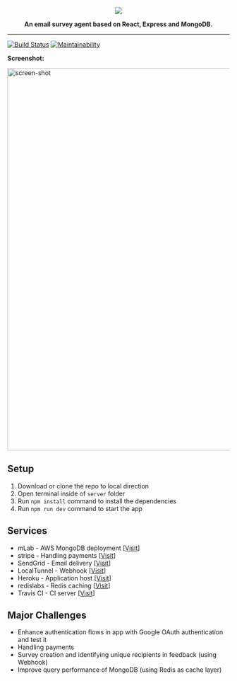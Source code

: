 <p align="center">
  <img src="https://user-images.githubusercontent.com/20265633/39453656-e147dbde-4ca4-11e8-9688-42a39432806a.png">
  <p align="center"><strong>An email survey agent based on React, Express and MongoDB.</strong></p>
</p>

---

[![Build Status](https://travis-ci.org/jlyu26/Feedbacker.svg?branch=master)](https://travis-ci.org/jlyu26/Feedbacker)
[![Maintainability](https://api.codeclimate.com/v1/badges/e1c6b1dcff6748bbdd5d/maintainability)](https://codeclimate.com/github/jlyu26/Feedbacker/maintainability)

**Screenshot:**

<img width="864" alt="screen-shot" src="https://user-images.githubusercontent.com/20265633/39454470-70b94f2e-4ca9-11e8-9fac-9a7fe6a49b60.PNG">

## Setup

1. Download or clone the repo to local direction
2. Open terminal inside of `server` folder
3. Run `npm install` command to install the dependencies
4. Run `npm run dev` command to start the app

## Services

- mLab - AWS MongoDB deployment [[Visit](https://mlab.com/)]
- stripe - Handling payments [[Visit](https://stripe.com/)]
- SendGrid - Email delivery [[Visit](https://sendgrid.com/)]
- LocalTunnel - Webhook [[Visit](https://localtunnel.github.io/www/)]
- Heroku - Application host [[Visit](https://www.heroku.com/)]
- redislabs - Redis caching [[Visit](https://redislabs.com/)]
- Travis CI - CI server [[Visit](https://travis-ci.com/)]

## Major Challenges

- Enhance authentication flows in app with Google OAuth authentication and test it
- Handling payments
- Survey creation and identifying unique recipients in feedback (using Webhook)
- Improve query performance of MongoDB (using Redis as cache layer)